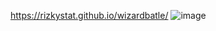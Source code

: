 https://rizkystat.github.io/wizardbatle/
![image](https://github.com/user-attachments/assets/4b8e3170-d092-4d2f-8219-1e53c99bf06c)
